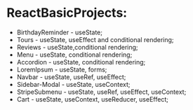 # ReactBasicProjects:

- BirthdayReminder - useState; 
- Tours - useState, useEffect and conditional rendering;
- Reviews - useState,conditional rendering;
- Menu - useState, conditional rendering;
- Accordion - useState, conditional rendering;
- LoremIpsum - useState, forms;
- Navbar - useState, useRef, useEffect;
- Sidebar-Modal - useState, useContext;
- StripeSubmenu - useState, useRef, useEffect, useContext;
- Cart - useState, useContext, useReducer, useEffect;












